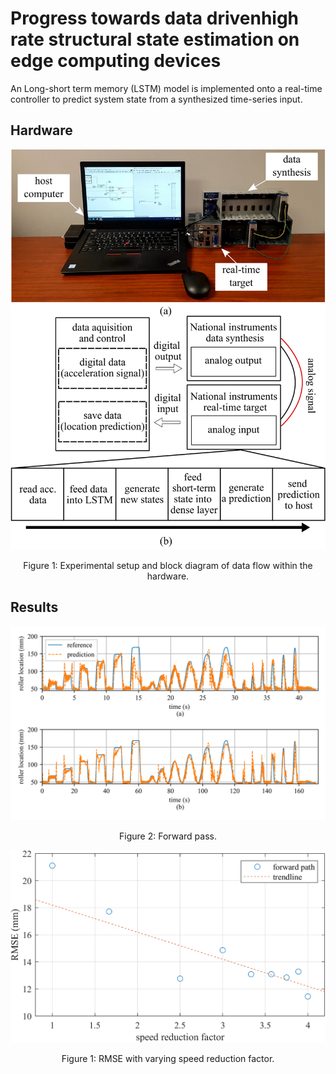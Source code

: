 # Progress towards data drivenhigh rate structural state estimation on edge computing devices
An Long-short term memory (LSTM) model is implemented onto a real-time controller to predict system state from a synthesized time-series input.
## Hardware

<p align="center">
<img src="figures/LSTM Schem.png" alt="drawing" width="600"/>
</p>
<p align="center">
Figure 1: Experimental setup and block diagram of data flow within the hardware.
</p>

## Results

<p align="center">
<img src="figures/PredVsRef.png" alt="drawing" width="600"/>
</p>
<p align="center">
Figure 2: Forward pass.
</p>

<p align="center">
<img src="figures/RMSE.png" alt="drawing" width="600"/>
</p>
<p align="center">
Figure 1: RMSE with varying speed reduction factor.
</p>

